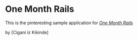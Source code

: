 # One Month Rails

This is the pinteresting sample application for
[*One Month Rails*](http://onemonthrails.com)

by [Cigani iz Kikinde]
